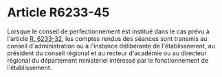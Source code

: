 # Article R6233-45

  
Lorsque le conseil de perfectionnement est institué dans le cas prévu à l'article [R. 6233-32][1], les comptes rendus des séances sont transmis au conseil d'administration ou à l'instance délibérante de l'établissement, au président du conseil régional et au recteur d'académie ou au directeur régional du département ministériel intéressé par le fonctionnement de l'établissement.

 [1]: /affichCodeArticle.do?cidTexte=LEGITEXT000006072050&idArticle=LEGIARTI000018497642&dateTexte=&categorieLien=cid